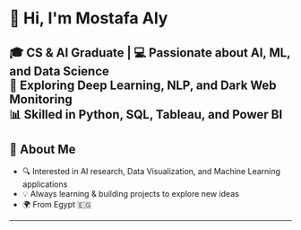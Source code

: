 # 👋 Hi, I'm Mostafa Aly

🎓 CS & AI Graduate | 💻 Passionate about **AI, ML, and Data Science**  
🚀 Exploring Deep Learning, NLP, and Dark Web Monitoring  
📊 Skilled in Python, SQL, Tableau, and Power BI  
---

## 🌟 About Me
- 🔍 Interested in AI research, Data Visualization, and Machine Learning applications  
- 💡 Always learning & building projects to explore new ideas  
- 🌍 From Egypt 🇪🇬  

---
